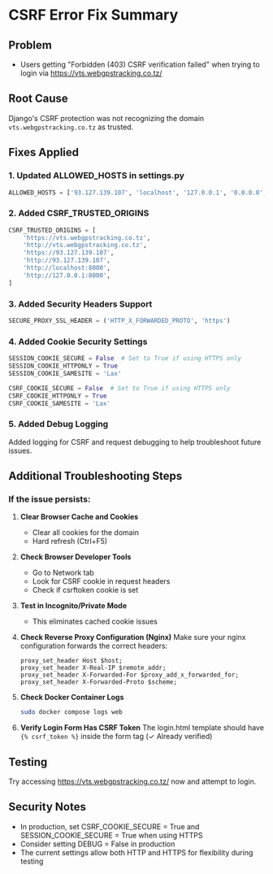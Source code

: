 # CSRF Error Fix Summary

## Problem
- Users getting "Forbidden (403) CSRF verification failed" when trying to login via https://vts.webgpstracking.co.tz/

## Root Cause
Django's CSRF protection was not recognizing the domain `vts.webgpstracking.co.tz` as trusted.

## Fixes Applied

### 1. Updated ALLOWED_HOSTS in settings.py
```python
ALLOWED_HOSTS = ['93.127.139.107', 'localhost', '127.0.0.1', '0.0.0.0', 'vts.webgpstracking.co.tz']
```

### 2. Added CSRF_TRUSTED_ORIGINS
```python
CSRF_TRUSTED_ORIGINS = [
    'https://vts.webgpstracking.co.tz',
    'http://vts.webgpstracking.co.tz', 
    'https://93.127.139.107',
    'http://93.127.139.107',
    'http://localhost:8000',
    'http://127.0.0.1:8000',
]
```

### 3. Added Security Headers Support
```python
SECURE_PROXY_SSL_HEADER = ('HTTP_X_FORWARDED_PROTO', 'https')
```

### 4. Added Cookie Security Settings
```python
SESSION_COOKIE_SECURE = False  # Set to True if using HTTPS only
SESSION_COOKIE_HTTPONLY = True
SESSION_COOKIE_SAMESITE = 'Lax'

CSRF_COOKIE_SECURE = False  # Set to True if using HTTPS only
CSRF_COOKIE_HTTPONLY = True
CSRF_COOKIE_SAMESITE = 'Lax'
```

### 5. Added Debug Logging
Added logging for CSRF and request debugging to help troubleshoot future issues.

## Additional Troubleshooting Steps

### If the issue persists:

1. **Clear Browser Cache and Cookies**
   - Clear all cookies for the domain
   - Hard refresh (Ctrl+F5)

2. **Check Browser Developer Tools**
   - Go to Network tab
   - Look for CSRF cookie in request headers
   - Check if csrftoken cookie is set

3. **Test in Incognito/Private Mode**
   - This eliminates cached cookie issues

4. **Check Reverse Proxy Configuration (Nginx)**
   Make sure your nginx configuration forwards the correct headers:
   ```nginx
   proxy_set_header Host $host;
   proxy_set_header X-Real-IP $remote_addr;
   proxy_set_header X-Forwarded-For $proxy_add_x_forwarded_for;
   proxy_set_header X-Forwarded-Proto $scheme;
   ```

5. **Check Docker Container Logs**
   ```bash
   sudo docker compose logs web
   ```

6. **Verify Login Form Has CSRF Token**
   The login.html template should have `{% csrf_token %}` inside the form tag (✓ Already verified)

## Testing
Try accessing https://vts.webgpstracking.co.tz/ now and attempt to login.

## Security Notes
- In production, set CSRF_COOKIE_SECURE = True and SESSION_COOKIE_SECURE = True when using HTTPS
- Consider setting DEBUG = False in production
- The current settings allow both HTTP and HTTPS for flexibility during testing
